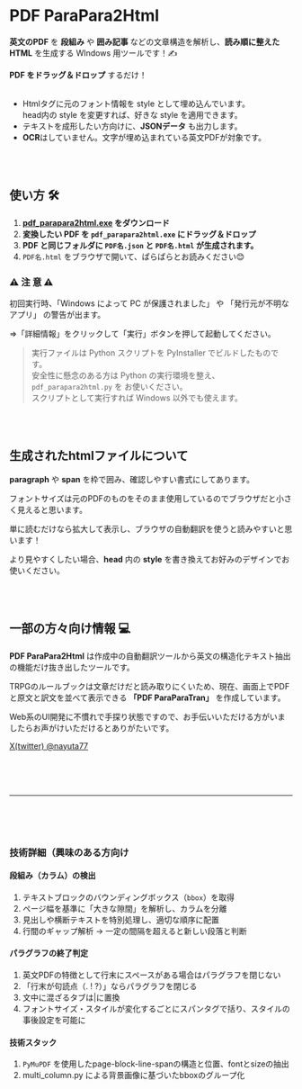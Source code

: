 # PDF ParaPara2Html
**英文のPDF** を **段組み** や **囲み記事** などの文章構造を解析し、**読み順に整えた HTML** を生成する WIndows 用ツールです！✍

**PDF をドラッグ＆ドロップ** するだけ！
<br>
<br>

- Htmlタグに元のフォント情報を style として埋め込んでいます。<br>head内の style を変更すれば、好きな style を適用できます。
- テキストを成形したい方向けに、**JSONデータ** も出力します。
- **OCR**はしていません。文字が埋め込まれている英文PDFが対象です。
<br>
<br>

## 使い方 🛠
1. **[pdf_parapara2html.exe](https://github.com/runequest77/pdf_parapara2html/releases) をダウンロード**
2. **変換したい PDF を `pdf_parapara2html.exe` にドラッグ＆ドロップ**
3. **PDF と同じフォルダに `PDF名.json` と `PDF名.html` が生成されます。**
4. `PDF名.html` をブラウザで開いて、ぱらぱらとお読みください😊
### ⚠️ 注 意 ⚠️
初回実行時、「Windows によって PC が保護されました」 や 「発行元が不明なアプリ」 の警告が出ます。

⇒「詳細情報」をクリックして「実行」ボタンを押して起動してください。
> 実行ファイルは Python スクリプトを PyInstaller でビルドしたものです。<br>
> 安全性に懸念のある方は Python の実行環境を整え、`pdf_parapara2html.py` を お使いください。<br>
> スクリプトとして実行すれば Windows 以外でも使えます。
<br>
<br>

## 生成されたhtmlファイルについて
**paragraph** や **span** を枠で囲み、確認しやすい書式にしてあります。

フォントサイズは元のPDFのものをそのまま使用しているのでブラウザだと小さく見えると思います。

単に読むだけなら拡大して表示し、ブラウザの自動翻訳を使うと読みやすいと思います！

より見やすくしたい場合、**head** 内の **style** を書き換えてお好みのデザインでお使いください。

<br>
<br>

## 一部の方々向け情報 💻
**PDF ParaPara2Html** は作成中の自動翻訳ツールから英文の構造化テキスト抽出の機能だけ抜き出したツールです。

TRPGのルールブックは文章だけだと読み取りにくいため、現在、画面上でPDFと原文と訳文を並べて表示できる **「PDF ParaParaTran」** を作成しています。

Web系のUI開発に不慣れで手探り状態ですので、お手伝いいただける方がいましたらお声がけいただけるとありがたいです。

[X(twitter) @nayuta77](https://x.com/nayuta77)

<br>
<br>
<br>

---

<br>
<br>
<br>

### 技術詳細（興味のある方向け
#### 段組み（カラム）の検出
1. テキストブロックのバウンディングボックス（`bbox`）を取得  
2. ページ幅を基準に「大きな隙間」を解析し、カラムを分離
3. 見出しや横断テキストを特別処理し、適切な順序に配置
4. 行間のギャップ解析 → 一定の間隔を超えると新しい段落と判断

#### パラグラフの終了判定
1. 英文PDFの特徴として行末にスペースがある場合はパラグラフを閉じない
2. 「行末が句読点（. ! ?）」ならパラグラフを閉じる
3. 文中に混ざるタブは|に置換
5. フォントサイズ・スタイルが変化するごとにスパンタグで括り、スタイルの事後設定を可能に

#### 技術スタック
1. `PyMuPDF` を使用したpage-block-line-spanの構造と位置、fontとsizeの抽出
2. multi_column.py による背景画像に基づいたbboxのグループ化
